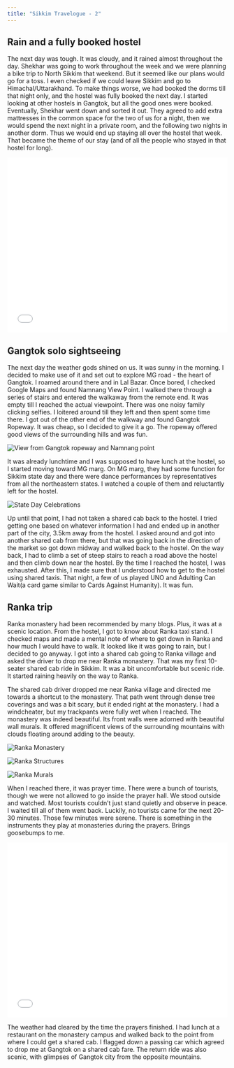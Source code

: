 ```yaml
---
title: "Sikkim Travelogue - 2"
---
```


## Rain and a fully booked hostel

The next day was tough. It was cloudy, and it rained almost throughout the day. Shekhar was going to work throughout the week and we were planning a bike trip to North Sikkim that weekend. But it seemed like our plans would go for a toss. I even checked if we could leave Sikkim and go to Himachal/Uttarakhand. To make things worse, we had booked the dorms till that night only, and the hostel was fully booked the next day. I started looking at other hostels in Gangtok, but all the good ones were booked. Eventually, Shekhar went down and sorted it out. They agreed to add extra mattresses in the common space for the two of us for a night, then we would spend the next night in a private room, and the following two nights in another dorm. Thus we would end up staying all over the hostel that week. That became the theme of our stay (and of all the people who stayed in that hostel for long).

<iframe width="100%" height="400" src="//www.youtube.com/embed/ECtRF6a7SPQ" frameborder="0" allowfullscreen></iframe>

## Gangtok solo sightseeing

The next day the weather gods shined on us. It was sunny in the morning. I decided to make use of it and set out to explore MG road - the heart of Gangtok. I roamed around there and in Lal Bazar. Once bored, I checked Google Maps and found Namnang View Point. I walked there through a series of stairs and entered the walkaway from the remote end. It was empty till I reached the actual viewpoint. There was one noisy family clicking selfies. I loitered around till they left and then spent some time there. I got out of the other end of the walkway and found Gangtok Ropeway. It was cheap, so I decided to give it a go. The ropeway offered good views of the surrounding hills and was fun. 

![View from Gangtok ropeway and Namnang point](/assets/images/posts/sikkim-travelogue/namnang-ropeway.jpg)

It was already lunchtime and I was supposed to have lunch at the hostel, so I started moving toward MG marg. On MG marg, they had some function for Sikkim state day and there were dance performances by representatives from all the northeastern states. I watched a couple of them and reluctantly left for the hostel. 

![State Day Celebrations](/assets/images/posts/sikkim-travelogue/state-day-celebrations.jpg)

Up until that point, I had not taken a shared cab back to the hostel. I tried getting one based on whatever information I had and ended up in another part of the city, 3.5km away from the hostel. I asked around and got into another shared cab from there, but that was going back in the direction of the market so got down midway and walked back to the hostel. On the way back, I had to climb a set of steep stairs to reach a road above the hostel and then climb down near the hostel. By the time I reached the hostel, I was exhausted. After this, I made sure that I understood how to get to the hostel using shared taxis. That night, a few of us played UNO and Adulting Can Wait(a card game similar to Cards Against Humanity). It was fun.

## Ranka trip

Ranka monastery had been recommended by many blogs. Plus, it was at a scenic location. From the hostel, I got to know about Ranka taxi stand. I checked maps and made a mental note of where to get down in Ranka and how much I would have to walk. It looked like it was going to rain, but I decided to go anyway. I got into a shared cab going to Ranka village and asked the driver to drop me near Ranka monastery. That was my first 10-seater shared cab ride in Sikkim. It was a bit uncomfortable but scenic ride. It started raining heavily on the way to Ranka. 

The shared cab driver dropped me near Ranka village and directed me towards a shortcut to the monastery. That path went through dense tree coverings and was a bit scary, but it ended right at the monastery. I had a windcheater, but my trackpants were fully wet when I reached. The monastery was indeed beautiful. Its front walls were adorned with beautiful wall murals. It offered magnificent views of the surrounding mountains with clouds floating around adding to the beauty.  

![Ranka Monastery](/assets/images/posts/sikkim-travelogue/ranka-monastery.jpg)

![Ranka Structures](/assets/images/posts/sikkim-travelogue/ranka-structures.jpg)

![Ranka Murals](/assets/images/posts/sikkim-travelogue/ranka-murals.jpg)

When I reached there, it was prayer time. There were a bunch of tourists, though we were not allowed to go inside the prayer hall. We stood outside and watched. Most tourists couldn’t just stand quietly and observe in peace. I waited till all of them went back. Luckily, no tourists came for the next 20-30 minutes. Those few minutes were serene. There is something in the instruments they play at monasteries during the prayers. Brings goosebumps to me.

<iframe width="100%" height="400" src="//www.youtube.com/embed/v_JHWMfTDXQ" frameborder="0" allowfullscreen></iframe>

The weather had cleared by the time the prayers finished. I had lunch at a restaurant on the monastery campus and walked back to the point from where I could get a shared cab. I flagged down a passing car which agreed to drop me at Gangtok on a shared cab fare. The return ride was also scenic, with glimpses of Gangtok city from the opposite mountains.